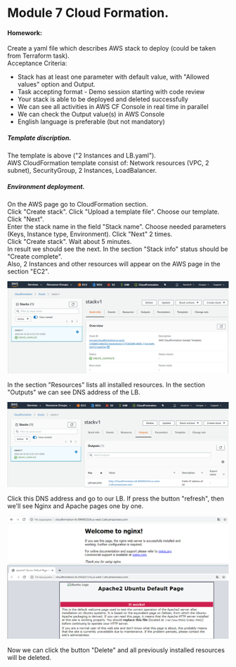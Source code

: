 # Module 7 Cloud Formation.

#### Homework: 
Create a yaml file which describes AWS stack to deploy (could be taken from Terraform task). <br>
Acceptance Criteria:
* Stack has at least one parameter with default value, with "Allowed values" option and Output.
* Task accepting format - Demo session starting with code review
* Your stack is able to be deployed and deleted successfully
* We can see all activities in AWS CF Console in real time in parallel
* We can check the Output value(s) in AWS Console
* English language is preferable (but not mandatory)


##### Template discription.

The template is above ("2 Instances and LB.yaml"). <br>
AWS CloudFormation template consist of: Network resources (VPC, 2 subnet), SecurityGroup, 2 Instances, LoadBalancer. <br>

##### Environment deployment.

On the AWS page go to CloudFormation section. <br>
Click "Create stack". Click "Upload a template file". Choose our template. Click "Next". <br>
Enter the stack name in the field "Stack name". Choose needed parameters (Keys, Instance type, Environment). Click "Next" 2 times. <br>
Click "Create stack". Wait about 5 minutes. <br>
In result we should see the next. In the section "Stack info" status should be "Create complete". <br>
Also, 2 Instances and other resources will appear on the AWS page in the section "EC2".

![something going wrong](./images/image6.2.1.PNG)

In the section "Resources" lists all installed resources.
In the section "Outputs" we can see DNS address of the LB.

![something going wrong](./images/image6.2.2.PNG)

Click this DNS address and go to our LB. If press the button "refresh", then we'll see Nginx and Apache pages one by one.

![something going wrong](./images/image6.2.3.PNG)

Now we can click the button "Delete" and all previously installed resources will be deleted.